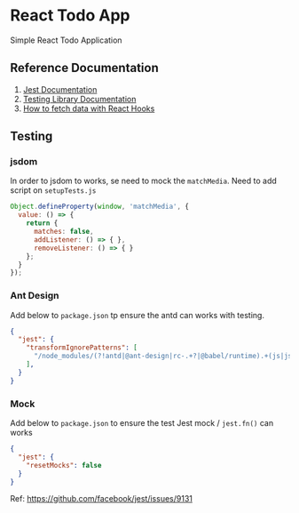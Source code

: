 # React Todo App

Simple React Todo Application

## Reference Documentation
1. [Jest Documentation](https://jestjs.io/docs/getting-started)
2. [Testing Library Documentation](https://testing-library.com/docs/)
3. [How to fetch data with React Hooks](https://www.robinwieruch.de/react-hooks-fetch-data/)

## Testing
### jsdom
In order to jsdom to works, se need to mock the `matchMedia`. Need to add script on `setupTests.js`
```javascript
Object.defineProperty(window, 'matchMedia', {
  value: () => {
    return {
      matches: false,
      addListener: () => { },
      removeListener: () => { }
    };
  }
});
```

### Ant Design
Add below to `package.json` tp ensure the antd can works with testing.
```json
{
  "jest": {
    "transformIgnorePatterns": [
      "/node_modules/(?!antd|@ant-design|rc-.+?|@babel/runtime).+(js|jsx)$"
    ],
  }
}
```

### Mock
Add below to `package.json` to ensure the test Jest mock / `jest.fn()` can works

```json
{
  "jest": {
    "resetMocks": false
  }
}
```

Ref: https://github.com/facebook/jest/issues/9131